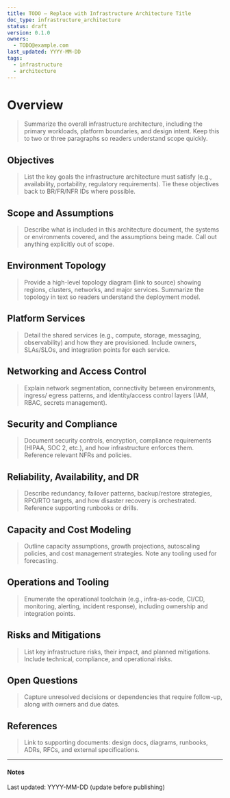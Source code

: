 ```yaml
---
title: TODO — Replace with Infrastructure Architecture Title
doc_type: infrastructure_architecture
status: draft
version: 0.1.0
owners:
  - TODO@example.com
last_updated: YYYY-MM-DD
tags:
  - infrastructure
  - architecture
---
```


# Overview

> Summarize the overall infrastructure architecture, including the primary
> workloads, platform boundaries, and design intent. Keep this to two or
> three paragraphs so readers understand scope quickly.

## Objectives

> List the key goals the infrastructure architecture must satisfy (e.g.,
> availability, portability, regulatory requirements). Tie these objectives
> back to BR/FR/NFR IDs where possible.

## Scope and Assumptions

> Describe what is included in this architecture document, the systems or
> environments covered, and the assumptions being made. Call out anything
> explicitly out of scope.

## Environment Topology

> Provide a high-level topology diagram (link to source) showing regions,
> clusters, networks, and major services. Summarize the topology in text so
> readers understand the deployment model.

## Platform Services

> Detail the shared services (e.g., compute, storage, messaging, observability)
> and how they are provisioned. Include owners, SLAs/SLOs, and integration
> points for each service.

## Networking and Access Control

> Explain network segmentation, connectivity between environments, ingress/
> egress patterns, and identity/access control layers (IAM, RBAC, secrets
> management).

## Security and Compliance

> Document security controls, encryption, compliance requirements (HIPAA,
> SOC 2, etc.), and how infrastructure enforces them. Reference relevant NFRs
> and policies.

## Reliability, Availability, and DR

> Describe redundancy, failover patterns, backup/restore strategies, RPO/RTO
> targets, and how disaster recovery is orchestrated. Reference supporting
> runbooks or drills.

## Capacity and Cost Modeling

> Outline capacity assumptions, growth projections, autoscaling policies, and
> cost management strategies. Note any tooling used for forecasting.

## Operations and Tooling

> Enumerate the operational toolchain (e.g., infra-as-code, CI/CD, monitoring,
> alerting, incident response), including ownership and integration points.

## Risks and Mitigations

> List key infrastructure risks, their impact, and planned mitigations.
> Include technical, compliance, and operational risks.

## Open Questions

> Capture unresolved decisions or dependencies that require follow-up,
> along with owners and due dates.

## References

> Link to supporting documents: design docs, diagrams, runbooks, ADRs,
> RFCs, and external specifications.

---

#### Notes

Last updated: YYYY-MM-DD (update before publishing)
